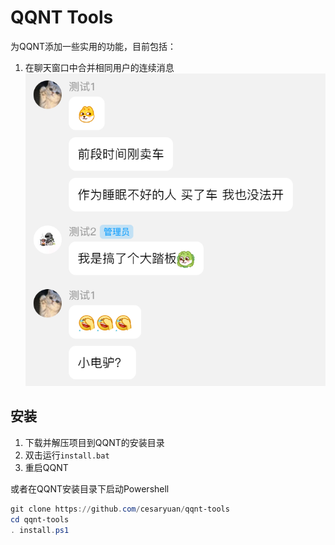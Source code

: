 # QQNT Tools

为QQNT添加一些实用的功能，目前包括：

1. 在聊天窗口中合并相同用户的连续消息
  ![](docs/images/README/20230514200253.png)

## 安装

1. 下载并解压项目到QQNT的安装目录
2. 双击运行`install.bat`
3. 重启QQNT

或者在QQNT安装目录下启动Powershell

```powershell
git clone https://github.com/cesaryuan/qqnt-tools
cd qqnt-tools
. install.ps1
```